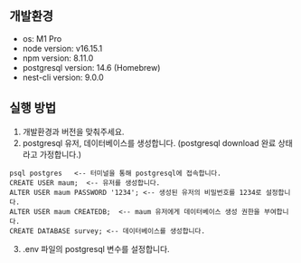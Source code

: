 ## 개발환경

- os: M1 Pro
- node version: v16.15.1
- npm version: 8.11.0
- postgresql version: 14.6 (Homebrew)
- nest-cli version: 9.0.0

## 실행 방법

1. 개발환경과 버전을 맞춰주세요.
2. postgresql 유저, 데이터베이스를 생성합니다. (postgresql download 완료 상태라고 가정합니다.)

```
psql postgres   <-- 터미널을 통해 postgresql에 접속합니다.
CREATE USER maum;  <-- 유저를 생성합니다.
ALTER USER maum PASSWORD '1234'; <-- 생성된 유저의 비밀번호를 1234로 설정합니다.
ALTER USER maum CREATEDB;  <-- maum 유저에게 데이터베이스 생성 권한을 부여합니다.
CREATE DATABASE survey; <-- 데이터베이스를 생성합니다.
```

3. .env 파일의 postgresql 변수를 설정합니다.
